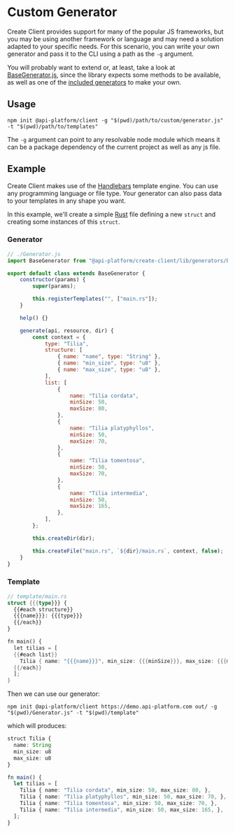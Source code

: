 # Custom Generator

Create Client provides support for many of the popular JS frameworks, but you may be using another framework or language and may need a solution adapted to your specific needs. For this scenario, you can write your own generator and pass it to the CLI using a path as the `-g` argument.

You will probably want to extend or, at least, take a look at [BaseGenerator.js](https://github.com/api-platform/create-client/blob/main/src/generators/BaseGenerator.js), since the library expects some methods to be available, as well as one of the [included generators](https://github.com/api-platform/create-client/blob/main/src/generators/BaseGenerator.j) to make your own.

## Usage

```shell
npm init @api-platform/client -g "$(pwd)/path/to/custom/generator.js" -t "$(pwd)/path/to/templates"
```

The `-g` argument can point to any resolvable node module which means it can be a package dependency of the current project as well as any js file.

## Example

Create Client makes use of the [Handlebars](https://handlebarsjs.com/) template engine. You can use any programming language or file type. Your generator can also pass data to your templates in any shape you want.

In this example, we'll create a simple [Rust](https://www.rust-lang.org) file defining a new `struct` and creating some instances of this `struct`.

### Generator

```js
// ./Generator.js
import BaseGenerator from "@api-platform/create-client/lib/generators/BaseGenerator";

export default class extends BaseGenerator {
    constructor(params) {
        super(params);

        this.registerTemplates("", ["main.rs"]);
    }

    help() {}

    generate(api, resource, dir) {
        const context = {
            type: "Tilia",
            structure: [
                { name: "name", type: "String" },
                { name: "min_size", type: "u8" },
                { name: "max_size", type: "u8" },
            ],
            list: [
                {
                    name: "Tilia cordata",
                    minSize: 50,
                    maxSize: 80,
                },
                {
                    name: "Tilia platyphyllos",
                    minSize: 50,
                    maxSize: 70,
                },
                {
                    name: "Tilia tomentosa",
                    minSize: 50,
                    maxSize: 70,
                },
                {
                    name: "Tilia intermedia",
                    minSize: 50,
                    maxSize: 165,
                },
            ],
        };

        this.createDir(dir);

        this.createFile("main.rs", `${dir}/main.rs`, context, false);
    }
}
```

### Template

```rs
// template/main.rs
struct {{{type}}} {
  {{#each structure}}
  {{{name}}}: {{{type}}}
  {{/each}}
}

fn main() {
  let tilias = [
  {{#each list}}
    Tilia { name: "{{{name}}}", min_size: {{{minSize}}}, max_size: {{{maxSize}}}, },
  {{/each}}
  ];
}
```

Then we can use our generator:

```shell
npm init @api-platform/client https://demo.api-platform.com out/ -g "$(pwd)/Generator.js" -t "$(pwd)/template"
```

which will produces:

```ts
struct Tilia {
  name: String
  min_size: u8
  max_size: u8
}

fn main() {
  let tilias = [
    Tilia { name: "Tilia cordata", min_size: 50, max_size: 80, },
    Tilia { name: "Tilia platyphyllos", min_size: 50, max_size: 70, },
    Tilia { name: "Tilia tomentosa", min_size: 50, max_size: 70, },
    Tilia { name: "Tilia intermedia", min_size: 50, max_size: 165, },
  ];
}
```
